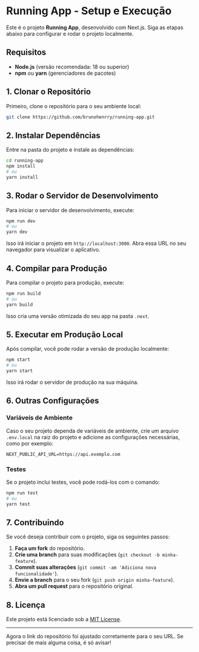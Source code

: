 
# Running App - Setup e Execução

Este é o projeto **Running App**, desenvolvido com Next.js. Siga as etapas abaixo para configurar e rodar o projeto localmente.

## Requisitos

- **Node.js** (versão recomendada: 18 ou superior)
- **npm** ou **yarn** (gerenciadores de pacotes)

## 1. Clonar o Repositório

Primeiro, clone o repositório para o seu ambiente local:

```bash
git clone https://github.com/brunohenrry/running-app.git
```

## 2. Instalar Dependências

Entre na pasta do projeto e instale as dependências:

```bash
cd running-app
npm install
# ou
yarn install
```

## 3. Rodar o Servidor de Desenvolvimento

Para iniciar o servidor de desenvolvimento, execute:

```bash
npm run dev
# ou
yarn dev
```

Isso irá iniciar o projeto em `http://localhost:3000`. Abra essa URL no seu navegador para visualizar o aplicativo.

## 4. Compilar para Produção

Para compilar o projeto para produção, execute:

```bash
npm run build
# ou
yarn build
```

Isso cria uma versão otimizada do seu app na pasta `.next`.

## 5. Executar em Produção Local

Após compilar, você pode rodar a versão de produção localmente:

```bash
npm start
# ou
yarn start
```

Isso irá rodar o servidor de produção na sua máquina.

## 6. Outras Configurações

### Variáveis de Ambiente

Caso o seu projeto dependa de variáveis de ambiente, crie um arquivo `.env.local` na raiz do projeto e adicione as configurações necessárias, como por exemplo:

```env
NEXT_PUBLIC_API_URL=https://api.exemplo.com
```

### Testes

Se o projeto inclui testes, você pode rodá-los com o comando:

```bash
npm run test
# ou
yarn test
```

## 7. Contribuindo

Se você deseja contribuir com o projeto, siga os seguintes passos:

1. **Faça um fork** do repositório.
2. **Crie uma branch** para suas modificações (`git checkout -b minha-feature`).
3. **Commit suas alterações** (`git commit -am 'Adiciona nova funcionalidade'`).
4. **Envie a branch** para o seu fork (`git push origin minha-feature`).
5. **Abra um pull request** para o repositório original.

## 8. Licença

Este projeto está licenciado sob a [MIT License](LICENSE).

---

Agora o link do repositório foi ajustado corretamente para o seu URL. Se precisar de mais alguma coisa, é só avisar!
